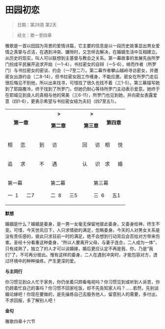 # 田园初恋 

> 日期：第28周 第2天

> 经文：歌一至四章

雅歌是一首以田园为背景的爱情诗篇，它主要的信息是以一段历史故事显出男女爱情之真挚与贞洁，在遇到冲突、嫌隙时，又怎样去解决，在婚姻生活中互相建立。从历史的现实，叫人可以联想到主基督与教会之关系。第一幕故事的发展先由所罗门扮成平民展开追求开始（一1-4），书拉密女的自辩（一5-6），继而作者（所罗门）与书拉密女的密谈、约会（一7至二7）。第二幕作者攀山越岭寻访密女，并邀密女出游约会（二8-14），但书拉密女因工作缠身，不能应邀。密女在所罗门走后很后悔见不到他，所以出来找寻，可惜找了很久也找不着（三1-5）。第三幕描写她到了耶路撒冷，终于找到了所罗门，但她仍耐心等待所罗门主动表示爱意。她终于在耶城见到良人的真相与他的荣美（三6-11），所罗门也见到她，并向密女表露爱意（四1-6），更表示希望与书拉密女结为夫妇（四7至五1）。

<table>
 <tbody>
  <tr>
   <th><p>第一章</p></th>
   <th colspan="2<span" id="1">&nbsp;&gt;<p>第二章</p></th>
   <th colspan="2<span" id="1">&nbsp;&gt;<p>第三章</p></th>
   <th><p>第四章</p></th>
  </tr>
  <tr>
   <td><p>相&nbsp;&nbsp;&nbsp;&nbsp;&nbsp; 恋</p></td>
   <td colspan="2"><p>到&nbsp;&nbsp;&nbsp;&nbsp;&nbsp; 访</p></td>
   <td colspan="2"><p>回&nbsp;&nbsp;&nbsp;&nbsp;&nbsp; 访</p></td>
   <td><p>相&nbsp;&nbsp;&nbsp;&nbsp;&nbsp; 悦</p></td>
  </tr>
  <tr>
   <td><p>追&nbsp;&nbsp;&nbsp;&nbsp;&nbsp; 求</p></td>
   <td colspan="2"><p>不&nbsp;&nbsp;&nbsp;&nbsp;&nbsp; 遇</p></td>
   <td colspan="2"><p>认&nbsp;&nbsp;&nbsp;&nbsp;&nbsp; 识</p></td>
   <td><p>求&nbsp;&nbsp;&nbsp;&nbsp;&nbsp; 婚</p></td>
  </tr>
  <tr>
   <td colspan="2"><p>第一幕</p><p>一&nbsp;&nbsp;1&nbsp;&nbsp;&nbsp;&nbsp;&nbsp; 二7</p></td>
   <td colspan="2"><p>第二幕</p><p>二&nbsp;&nbsp;8&nbsp;&nbsp;&nbsp;&nbsp;&nbsp; 三5</p></td>
   <td colspan="2"><p>第三幕</p><p>三&nbsp;&nbsp;6&nbsp;&nbsp;&nbsp;&nbsp;&nbsp; 五1</p></td>
  </tr>
 </tbody>
</table>

**默想**

婚姻是什么？婚姻是委身，是一男一女毫无保留地彼此委身，又委身给神，终生不变。可惜，今天世风日下，人只求情欲的满足，忽略委身。今天的人对男女关系是没有责任感的，彼此只求目前一时的满足，绝不会想到行动背后会否给对方带来伤害。圣经十分看重这种委身，“所以人要离开父母，与妻子连合，二人成为一体”，只有成熟了，独立了的人才可以谈婚嫁，婚后更应认定不再是我、你，乃是“我们”了，不可再分彼此。惟有这样的委身，二人在遇到冲突时，才能包容对方，透过环境中的种种操练，产生更深的爱。

**与主同行**

你习惯见到众人忙于家务，你仍坐着只顾看电视吗？你习惯见到或听到人诉苦，你仍顾着忙自己的事吗？你习惯不回家吃饭，却不先告知家人吗？……若然，先别谈婚论嫁吧！你现在要做的，是先操练自己去服务他人，留意别人的需要，多付出，不求回报，多了解别人吧！

**金句**

雅歌四章十六节



